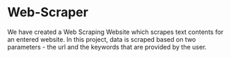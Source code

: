 # Web-Scraper
We have created a Web Scraping Website which scrapes text contents for an entered website. In this project, data is scraped based on two parameters - the url and the keywords that are provided by the user.
